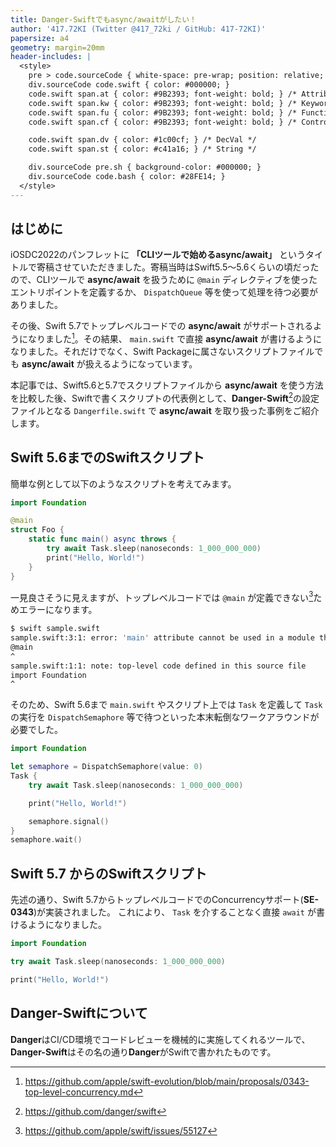 ```yaml
---
title: Danger-Swiftでもasync/awaitがしたい！
author: '417.72KI (Twitter @417_72ki / GitHub: 417-72KI)'
papersize: a4
geometry: margin=20mm
header-includes: |
  <style>
    pre > code.sourceCode { white-space: pre-wrap; position: relative; }
    div.sourceCode code.swift { color: #000000; }
    code.swift span.at { color: #9B2393; font-weight: bold; } /* Attribute */
    code.swift span.kw { color: #9B2393; font-weight: bold; } /* Keyword */
    code.swift span.fu { color: #9B2393; font-weight: bold; } /* Function */
    code.swift span.cf { color: #9B2393; font-weight: bold; } /* ControlFlow */

    code.swift span.dv { color: #1c00cf; } /* DecVal */
    code.swift span.st { color: #c41a16; } /* String */

    div.sourceCode pre.sh { background-color: #000000; }
    div.sourceCode code.bash { color: #28FE14; }
  </style>
---
```


## はじめに
iOSDC2022のパンフレットに **「CLIツールで始めるasync/await」** というタイトルで寄稿させていただきました。寄稿当時はSwift5.5〜5.6くらいの頃だったので、CLIツールで **async/await** を扱うために `@main` ディレクティブを使ったエントリポイントを定義するか、 `DispatchQueue` 等を使って処理を待つ必要がありました。

その後、Swift 5.7でトップレベルコードでの **async/await** がサポートされるようになりました[^1]。その結果、 `main.swift` で直接 **async/await** が書けるようになりました。それだけでなく、Swift Packageに属さないスクリプトファイルでも **async/await** が扱えるようになっています。

[^1]: https://github.com/apple/swift-evolution/blob/main/proposals/0343-top-level-concurrency.md

本記事では、Swift5.6と5.7でスクリプトファイルから **async/await** を使う方法を比較した後、Swiftで書くスクリプトの代表例として、**Danger-Swift**[^2]の設定ファイルとなる `Dangerfile.swift` で **async/await** を取り扱った事例をご紹介します。

[^2]: https://github.com/danger/swift

## Swift 5.6までのSwiftスクリプト

簡単な例として以下のようなスクリプトを考えてみます。

```swift
import Foundation

@main
struct Foo {
    static func main() async throws {
        try await Task.sleep(nanoseconds: 1_000_000_000)
        print("Hello, World!")
    }
}
```

一見良さそうに見えますが、トップレベルコードでは `@main` が定義できない[^3]ためエラーになります。

[^3]: https://github.com/apple/swift/issues/55127

```sh
$ swift sample.swift 
sample.swift:3:1: error: 'main' attribute cannot be used in a module that contains top-level code
@main
^
sample.swift:1:1: note: top-level code defined in this source file
import Foundation
^
```

そのため、Swift 5.6まで `main.swift` やスクリプト上では `Task` を定義して `Task` の実行を `DispatchSemaphore` 等で待つといった本末転倒なワークアラウンドが必要でした。

```swift
import Foundation

let semaphore = DispatchSemaphore(value: 0)
Task {
    try await Task.sleep(nanoseconds: 1_000_000_000)

    print("Hello, World!")

    semaphore.signal()
}
semaphore.wait()
```

## Swift 5.7 からのSwiftスクリプト
先述の通り、Swift 5.7からトップレベルコードでのConcurrencyサポート(**SE-0343**)が実装されました。
これにより、 `Task` を介することなく直接 `await` が書けるようになりました。

```swift
import Foundation

try await Task.sleep(nanoseconds: 1_000_000_000)

print("Hello, World!")
```

## **Danger-Swift**について

**Danger**はCI/CD環境でコードレビューを機械的に実施してくれるツールで、**Danger-Swift**はその名の通り**Danger**がSwiftで書かれたものです。
